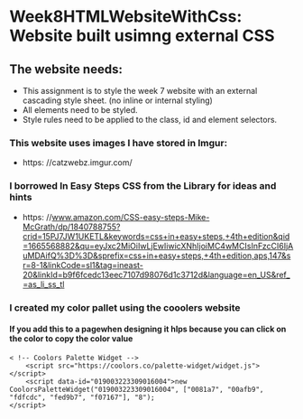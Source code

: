 # Week8HTMLWebsiteWithCss: Website built usimng external CSS

## The website needs:
- This assignment is to style the week 7 website with an external cascading style sheet. (no inline or internal styling)
- All elements need to be styled.
- Style rules need to be applied to the class, id and element selectors.

### This website uses images I have stored in Imgur:
- https: //catzwebz.imgur.com/

### I borrowed In Easy Steps CSS from the Library for ideas and hints
- https: //www.amazon.com/CSS-easy-steps-Mike-McGrath/dp/1840788755?crid=15PJ7JW1UKETL&keywords=css+in+easy+steps,+4th+edition&qid=1665568882&qu=eyJxc2MiOiIwLjEwIiwicXNhIjoiMC4wMCIsInFzcCI6IjAuMDAifQ%3D%3D&sprefix=css+in+easy+steps,+4th+edition,aps,147&sr=8-1&linkCode=sl1&tag=ineast-20&linkId=b9f6fcedc13eec7107d98076d1c3712d&language=en_US&ref_=as_li_ss_tl

### I created my color pallet using the cooolers website
#### If you add this to a pagewhen designing it hlps because you can click on the color to copy the color value
    < !-- Coolors Palette Widget -->
        <script src="https://coolors.co/palette-widget/widget.js"></script>
        <script data-id="019003223309016004">new CoolorsPaletteWidget("019003223309016004", ["0081a7", "00afb9", "fdfcdc", "fed9b7", "f07167"], "8");
    </script>